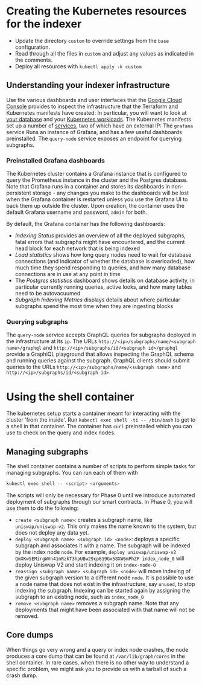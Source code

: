 # Creating the Kubernetes resources for the indexer

* Update the directory `custom` to override settings from the `base`
 configuration.
* Read through all the files in `custom` and adjust any values as indicated
  in the comments.
* Deploy all resources with `kubectl apply -k custom`

##  Understanding your indexer infrastructure

Use the various dashboards and user interfaces that the [Google Cloud
Console](https://console.cloud.google.com/) provides to inspect the
infrastructure that the Terraform and Kubernetes manifests have created. In
particular, you will want to look at [your
database](https://console.cloud.google.com/sql/instances) and your
[Kubernetes
workloads](https://console.cloud.google.com/kubernetes/workload). The
Kubernetes manifests set up a number of
[services](https://console.cloud.google.com/kubernetes/discovery), two of
which have an external IP: The `grafana` service Runs an instance of
Grafana, and has a few useful dashboards preinstalled. The `query-node`
service exposes an endpoint for querying subgraphs.

### Preinstalled Grafana dashboards

The Kubernetes cluster contains a Grafana instance that is configured to
query the Prometheus instance in the cluster and the Postgres
database. Note that Grafana runs in a container and stores its dashboards
in non-persistent storage - any changes you make to the dashboards will be
lost when the Grafana container is restarted unless you use the Grafana UI
to back them up outside the cluster. Upon creation, the container uses the
default Grafana username and password, `admin` for both.

By default, the Grafana container has the following dashboards:

* _Indexing Status_ provides an overview of all the deployed subgraphs,
  fatal errors that subgraphs might have encountered, and the current head
  block for each network that is being indexed
* _Load statistics_ shows how long query nodes need to wait for database
  connections (and indicator of whether the database is overloaded), how
  much time they spend responding to queries, and how many database
  connections are in use at any point in time
* The _Postgres statistics_ dashboard shows details on database activity,
  in particular currently running queries, active looks, and how many
  tables need to be autovacuumed
* _Subgraph Indexing Metrics_ displays details about where particular
  subgraphs spend the most time when they are ingesting blocks

### Querying subgraphs

The `query-node` service accepts GraphQL queries for subgraphs deployed in
the infrastructure at its `ip`. The URLs `http://<ip>/subgraphs/name/<subgraph
name>/graphql` and `http://<ip>/subgraphs/id/<subgraph id>/graphql` provide
a GraphiQL playground that allows inspecting the GraphQL schema and running
queries against the subgraph. GraphQL clients should submit queries to
the URLs `http://<ip>/subgraphs/name/<subgraph name>` and
`http://<ip>/subgraphs/id/<subgraph id>`

# Using the shell container

The kubernetes setup starts a container meant for interacting with the
cluster 'from the inside'. Run `kubectl exec shell -ti -- /bin/bash` to get
to a shell in that container. The container has `curl` preinstalled which
you can use to check on the query and index nodes.

## Managing subgraphs

The shell container contains a number of scripts to perform simple tasks
for managing subgraphs. You can run each of them with
```bash
kubectl exec shell -- <script> <arguments>
```

The scripts will only be necessary for Phase 0 until we introduce
automated deployment of subgraphs through our smart contracts. In Phase 0,
you will use them to do the following:

* `create <subgraph name>`: creates a subgraph name, like
  `uniswap/uniswap-v2`. This only makes the name known to the system,
  but does not deploy any data yet.
* `deploy <subgraph name> <subgraph id> <node>`: deploys a specific
  subgraph and associates it with a name. The subgraph will be indexed by
  the index node `node`. For example, `deploy uniswap/uniswap-v2
  QmXKwSEMirgWVn41nRzkT3hpUBw29cp619Gx58XW6mPhZP index_node_0` will deploy
  Uniswap V2 and start indexing it on `index-node-0`
* `reassign <subgraph name> <subgraph id> <node>` will move indexing of the
  given subgraph version to a different node `node`. It is possible to use
  a node name that does not exist in the infrastructure, say `unused`, to
  stop indexing the subgraph. Indexing can be started again by assigning
  the subgraph to an existing node, such as `index_node_0`
* `remove <subgraph name>` removes a subgraph name. Note that any
  deployments that might have been associated with that name will not be
  removed.

## Core dumps

When things go very wrong and a query or index node crashes, the node
produces a core dump that can be found at `/var/lib/graph/cores` in the
shell container. In rare cases, when there is no other way to understand a
specific problem, we might ask you to provide us with a tarball of such a
crash dump.
